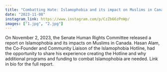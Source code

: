 ```yaml
---
title: "Combatting Hate: Islamophobia and its impact on Muslims in Canada"
date: "2023-11-08"
instagram_link: https://www.instagram.com/p/CzZb66zPnWp/
images: ["1.jpg", "2.jpg"]
---
```

On November 2, 2023, the Senate Human Rights Committee released a report on Islamophobia and its impacts on Muslims in Canada.
Hasan Alam, the Co-Founder and Community Liaison of the Islamophobia Hotline, had the opportunity to share his experience creating the Hotline and why additional programs and funding to combat Islamophobia are needed.
Link in bio for the full report.